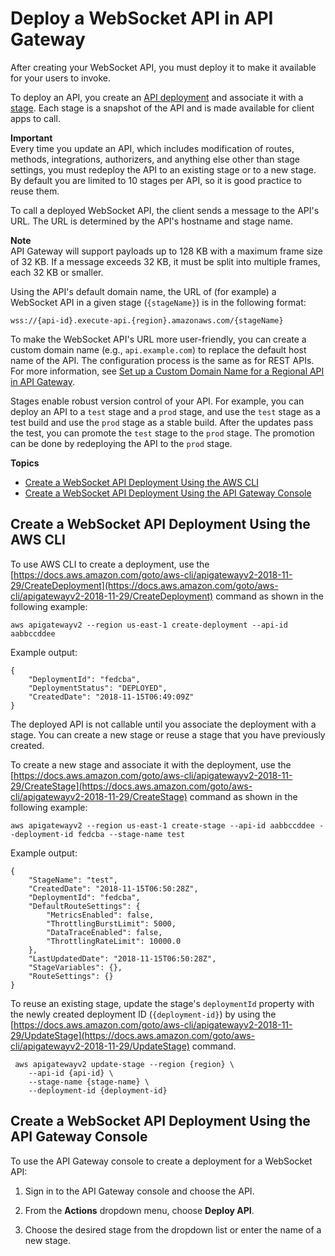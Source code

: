 # Deploy a WebSocket API in API Gateway<a name="apigateway-set-up-websocket-deployment"></a>

 After creating your WebSocket API, you must deploy it to make it available for your users to invoke\. 

To deploy an API, you create an [API deployment](api-gateway-basic-concept.md#apigateway-definition-api-deployment) and associate it with a [stage](api-gateway-basic-concept.md#apigateway-definition-api-stage)\. Each stage is a snapshot of the API and is made available for client apps to call\. 

**Important**  
Every time you update an API, which includes modification of routes, methods, integrations, authorizers, and anything else other than stage settings, you must redeploy the API to an existing stage or to a new stage\.   
By default you are limited to 10 stages per API, so it is good practice to reuse them\.

To call a deployed WebSocket API, the client sends a message to the API's URL\. The URL is determined by the API's hostname and stage name\.

**Note**  
API Gateway will support payloads up to 128 KB with a maximum frame size of 32 KB\. If a message exceeds 32 KB, it must be split into multiple frames, each 32 KB or smaller\.

Using the API's default domain name, the URL of \(for example\) a WebSocket API in a given stage \(`{stageName}`\) is in the following format:

```
wss://{api-id}.execute-api.{region}.amazonaws.com/{stageName}
```

To make the WebSocket API's URL more user\-friendly, you can create a custom domain name \(e\.g\., `api.example.com`\) to replace the default host name of the API\. The configuration process is the same as for REST APIs\. For more information, see [Set up a Custom Domain Name for a Regional API in API Gateway](apigateway-regional-api-custom-domain-create.md)\.

Stages enable robust version control of your API\. For example, you can deploy an API to a `test` stage and a `prod` stage, and use the `test` stage as a test build and use the `prod` stage as a stable build\. After the updates pass the test, you can promote the `test` stage to the `prod` stage\. The promotion can be done by redeploying the API to the `prod` stage\.

**Topics**
+ [Create a WebSocket API Deployment Using the AWS CLI](#apigateway-create-websocket-deployment-using-awscli)
+ [Create a WebSocket API Deployment Using the API Gateway Console](#apigateway-create-websocket-deployment-using-console)

## Create a WebSocket API Deployment Using the AWS CLI<a name="apigateway-create-websocket-deployment-using-awscli"></a>

To use AWS CLI to create a deployment, use the [https://docs.aws.amazon.com/goto/aws-cli/apigatewayv2-2018-11-29/CreateDeployment](https://docs.aws.amazon.com/goto/aws-cli/apigatewayv2-2018-11-29/CreateDeployment) command as shown in the following example:

```
aws apigatewayv2 --region us-east-1 create-deployment --api-id aabbccddee
```

Example output:

```
{
    "DeploymentId": "fedcba",
    "DeploymentStatus": "DEPLOYED",
    "CreatedDate": "2018-11-15T06:49:09Z"
}
```

The deployed API is not callable until you associate the deployment with a stage\. You can create a new stage or reuse a stage that you have previously created\.

To create a new stage and associate it with the deployment, use the [https://docs.aws.amazon.com/goto/aws-cli/apigatewayv2-2018-11-29/CreateStage](https://docs.aws.amazon.com/goto/aws-cli/apigatewayv2-2018-11-29/CreateStage) command as shown in the following example:

```
aws apigatewayv2 --region us-east-1 create-stage --api-id aabbccddee --deployment-id fedcba --stage-name test
```

Example output:

```
{
    "StageName": "test",
    "CreatedDate": "2018-11-15T06:50:28Z",
    "DeploymentId": "fedcba",
    "DefaultRouteSettings": {
        "MetricsEnabled": false,
        "ThrottlingBurstLimit": 5000,
        "DataTraceEnabled": false,
        "ThrottlingRateLimit": 10000.0
    },
    "LastUpdatedDate": "2018-11-15T06:50:28Z",
    "StageVariables": {},
    "RouteSettings": {}
}
```

To reuse an existing stage, update the stage's `deploymentId` property with the newly created deployment ID \(`{deployment-id}`\) by using the [https://docs.aws.amazon.com/goto/aws-cli/apigatewayv2-2018-11-29/UpdateStage](https://docs.aws.amazon.com/goto/aws-cli/apigatewayv2-2018-11-29/UpdateStage) command\.

```
 aws apigatewayv2 update-stage --region {region} \
    --api-id {api-id} \ 
    --stage-name {stage-name} \ 
    --deployment-id {deployment-id}
```

## Create a WebSocket API Deployment Using the API Gateway Console<a name="apigateway-create-websocket-deployment-using-console"></a>

To use the API Gateway console to create a deployment for a WebSocket API:

1. Sign in to the API Gateway console and choose the API\.

1. From the **Actions** dropdown menu, choose **Deploy API**\.

1. Choose the desired stage from the dropdown list or enter the name of a new stage\.